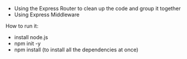 
- Using the Express Router to clean up the code and group it together
- Using Express Middleware

How to run it:

- install node.js
- npm init -y
- npm install (to install all the dependencies at once)
